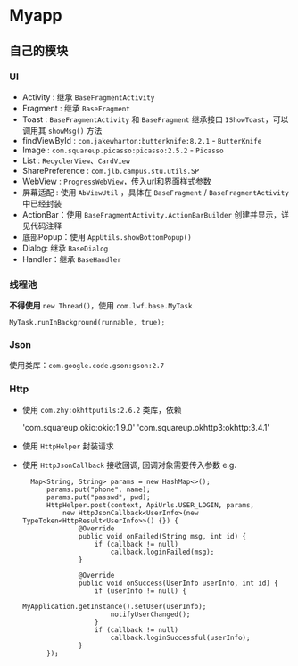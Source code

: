 # Myapp

## 自己的模块

### UI
* Activity : 继承 `BaseFragmentActivity`
* Fragment : 继承 `BaseFragment`
* Toast : `BaseFragmentActivity` 和 `BaseFragment` 继承接口 `IShowToast`，可以调用其 `showMsg()` 方法
* findViewById : `com.jakewharton:butterknife:8.2.1` - `ButterKnife`
* Image : `com.squareup.picasso:picasso:2.5.2` - `Picasso`
* List : `RecyclerView`、`CardView`
* SharePreference : `com.jlb.campus.stu.utils.SP`
* WebView : `ProgressWebView`，传入url和界面样式参数
* 屏幕适配 : 使用 `AbViewUtil` ，具体在 `BaseFragment` / `BaseFragmentActivity` 中已经封装
* ActionBar：使用 `BaseFragmentActivity.ActionBarBuilder` 创建并显示，详见代码注释
* 底部Popup：使用 `AppUtils.showBottomPopup()`
* Dialog: 继承 `BaseDialog`
* Handler：继承 `BaseHandler`

### 线程池
**不得使用** `new Thread()`，使用 `com.lwf.base.MyTask`
    
    MyTask.runInBackground(runnable, true);
    
### Json
使用类库：`com.google.code.gson:gson:2.7`

### Http

* 使用 `com.zhy:okhttputils:2.6.2` 类库，依赖

    'com.squareup.okio:okio:1.9.0'
    'com.squareup.okhttp3:okhttp:3.4.1'
* 使用 `HttpHelper` 封装请求
* 使用 `HttpJsonCallback` 接收回调, 回调对象需要传入参数 e.g.

        Map<String, String> params = new HashMap<>();
            params.put("phone", name);
            params.put("passwd", pwd);
            HttpHelper.post(context, ApiUrls.USER_LOGIN, params,
                new HttpJsonCallback<UserInfo>(new TypeToken<HttpResult<UserInfo>>() {}) {
                    @Override
                    public void onFailed(String msg, int id) {
                        if (callback != null)
                            callback.loginFailed(msg);
                    }

                    @Override
                    public void onSuccess(UserInfo userInfo, int id) {
                        if (userInfo != null) {
                            MyApplication.getInstance().setUser(userInfo);
                            notifyUserChanged();
                        }
                        if (callback != null)
                            callback.loginSuccessful(userInfo);
                    }
            });